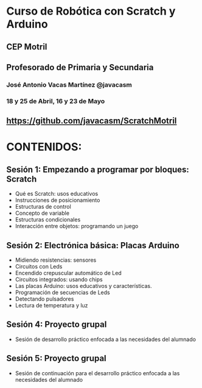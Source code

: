 # Curso de Robótica con Scratch y Arduino

## CEP Motril

## Profesorado de Primaria y Secundaria

### José Antonio Vacas Martínez @javacasm

### 18 y 25 de Abril, 16 y 23 de Mayo

## https://github.com/javacasm/ScratchMotril

# CONTENIDOS:

## Sesión 1: Empezando a programar por bloques: Scratch
- Qué es Scratch: usos educativos
- Instrucciones de posicionamiento
- Estructuras de control
- Concepto de variable
- Estructuras condicionales
- Interacción entre objetos: programando un juego

## Sesión 2: Electrónica básica: Placas Arduino
- Midiendo resistencias: sensores
- Circuitos con Leds
- Encendido crepuscular automático de Led
- Circuitos integrados: usando chips
- Las placas Arduino: usos educativos y características.
- Programación de secuencias de Leds
- Detectando pulsadores
- Lectura de temperatura y luz

## Sesión 4: Proyecto grupal
- Sesión de desarrollo práctico enfocada a las necesidades del alumnado

## Sesión 5: Proyecto grupal
- Sesión de continuación para el desarrollo práctico enfocada a las necesidades del alumnado
